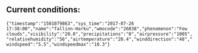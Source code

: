 ## Current conditions: 
 ``` {"timestamp":"1501079863","sys_time":"2017-07-26 17:38:00","name":"Tallinn-Harku","wmocode":"26038","phenomenon":"Few clouds","visibility":"20.0","precipitations":"0","airpressure":"1005","relativehumidity":"56","airtemperature":"20.4","winddirection":"48","windspeed":"5.5","windspeedmax":"10.3"} ```
